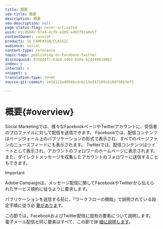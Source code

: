 ```yaml
---
title: 概要
seo-title: 概要
description: 概要
seo-description: null
page-status-flag: never-activated
uuid: e1cd6b8c-b7e4-4cfb-a3d6-ad05f81a8e5f
contentOwner: sauviat
products: SG_CAMPAIGN/CLASSIC
audience: social
content-type: reference
topic-tags: publishing-on-facebook-twitter
discoiquuid: 9330d4f2-b36d-440d-b56e-b2d4448199b2
index: y
internal: n
snippet: y
translation-type: tm+mt
source-git-commit: 2e18121e4094bc4cb215e5471091810df56b3ef5

---
```



# 概要{#overview}

Social Marketingでは、様々なFacebookページやTwitterアカウントに、受信者のプロファイルに対して配信を送信できます。 Facebookでは、配信コンテンツはページウォール上のパブリケーションの形式で表示され、すべてのページファンのニュースフィードにも表示されます。 Twitterでは、配信コンテンツはツイートとして表示され、アカウントのフォロワーのホームページに表示されます。 また、ダイレクトメッセージを収集したアカウントのフォロワーに送信することもできます。

>[!IMPORTANT]
>
>Adobe Campaignは、メッセージ配信に関してFacebookやTwitterから伝えられたサービス規約に従うように要求します。
>
>パブリケーションを送信する前に、「ワークフローの開始」で説明されている設定手順に従う必 [要がありま](../../social/using/starting-workflows.md)す。

この節では、FacebookおよびTwitter配信に固有の要素について説明します。 電子メール配信と同じ要素はすべて、この節で詳 [細に説明します](../../delivery/using/about-email-channel.md)。
